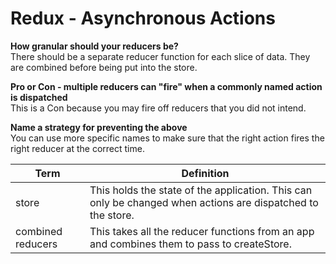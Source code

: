 # Redux - Asynchronous Actions 

__How granular should your reducers be?__  
There should be a separate reducer function for each slice of data. They are combined before being put into the store.  

__Pro or Con - multiple reducers can "fire" when a commonly named action is dispatched__  
This is a Con because you may fire off reducers that you did not intend.  

__Name a strategy for preventing the above__  
You can use more specific names to make sure that the right action fires the right reducer at the correct time.

|Term | Definition |  
|---|---|
| store | This holds the state of the application. This can only be changed when actions are dispatched to the store. |
| combined reducers| This takes all the reducer functions from an app and combines them to pass to createStore.|